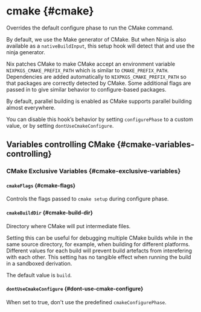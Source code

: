 # cmake {#cmake}

Overrides the default configure phase to run the CMake command.

By default, we use the Make generator of CMake.
But when Ninja is also available as a `nativeBuildInput`, this setup hook will detect that and use the ninja generator.

Nix patches CMake to make CMake accept an environment variable `NIXPKGS_CMAKE_PREFIX_PATH` which is similar to `CMAKE_PREFIX_PATH`. Dependencies are added automatically to `NIXPKGS_CMAKE_PREFIX_PATH` so that packages are correctly detected by CMake.
Some additional flags are passed in to give similar behavior to configure-based packages.

By default, parallel building is enabled as CMake supports parallel building almost everywhere.

You can disable this hook’s behavior by setting `configurePhase` to a custom value, or by setting `dontUseCmakeConfigure`.

## Variables controlling CMake {#cmake-variables-controlling}

### CMake Exclusive Variables {#cmake-exclusive-variables}

#### `cmakeFlags` {#cmake-flags}

Controls the flags passed to `cmake setup` during configure phase.

#### `cmakeBuildDir` {#cmake-build-dir}

Directory where CMake will put intermediate files.

Setting this can be useful for debugging multiple CMake builds while in the same source directory, for example, when building for different platforms.
Different values for each build will prevent build artefacts from interefering with each other.
This setting has no tangible effect when running the build in a sandboxed derivation.

The default value is `build`.

#### `dontUseCmakeConfigure` {#dont-use-cmake-configure}

When set to true, don't use the predefined `cmakeConfigurePhase`.
